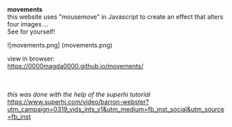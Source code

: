 **movements** <br>
this website uses "mousemove" in Javascript to create an effect that alters four images ... <br>
See for yourself!

![movements.png] (movements.png)


view in browser:<br>
https://0000magda0000.github.io/movements/
<br><br><br>


*this was done with the help of the superhi tutorial* https://www.superhi.com/video/barron-webster?utm_campaign=0319_vids_ints_v1&utm_medium=fb_inst_social&utm_source=fb_inst
